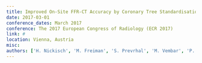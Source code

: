 ```yaml
---
title: Improved On-Site FFR-CT Accuracy by Coronary Tree Standardisation
date: 2017-03-01
conference_dates: March 2017
conference: The 2017 European Congress of Radiology (ECR 2017)
link: #
location: Vienna, Austria
misc:  
authors: ['H. Nickisch', 'M. Freiman', 'S. Prevrhal', 'M. Vembar', 'P. Donnely', 'P. Maurovich-Horvat', 'L. Goshen', 'H. Schmitt']
---
```

